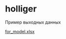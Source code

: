 # holliger

Пример выходных данных

[for_model.xlsx](https://github.com/tu60rk/calc_holliger/files/9946607/for_model.xlsx)
